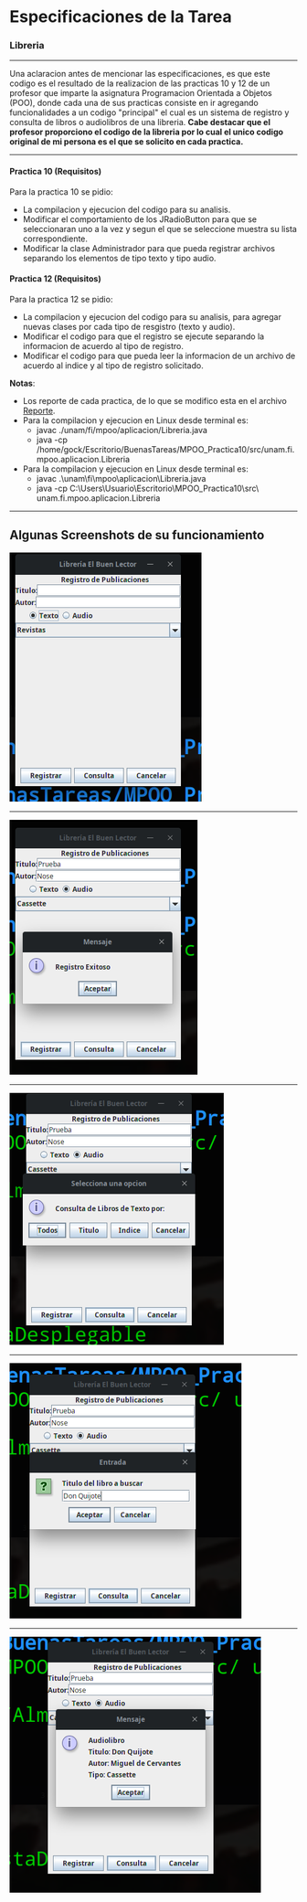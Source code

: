 # Especificaciones de la Tarea
### Libreria
---
Una aclaracion antes de mencionar las especificaciones, es que este codigo es el resultado de la realizacion de las practicas 10 y 12 de un profesor que imparte la asignatura Programacion Orientada a Objetos (POO), donde cada una de sus practicas consiste en ir agregando funcionalidades a un codigo "principal" el cual es un sistema de registro y consulta de libros o audiolibros de una libreria.
**Cabe destacar que el profesor proporciono el codigo de la libreria por lo cual el unico codigo original de mi persona es el que se solicito en cada practica.**

---
#### Practica 10 (Requisitos)
Para la practica 10 se pidio:

- La compilacion y ejecucion del codigo para su analisis.
- Modificar el comportamiento de los JRadioButton para que se seleccionaran uno a la vez y segun el que se seleccione muestra su lista correspondiente.
- Modificar la clase Administrador para que pueda registrar archivos separando los elementos de tipo texto y tipo audio. 

#### Practica 12 (Requisitos)
Para la practica 12 se pidio:

- La compilacion y ejecucion del codigo para su analisis, para agregar nuevas clases por cada tipo de resgistro (texto y audio).
- Modificar el codigo para que el registro se ejecute separando la informacion de acuerdo al tipo de registro.
- Modificar el codigo para que pueda leer la informacion de un archivo de acuerdo al indice y al tipo de registro solicitado.

**Notas**:

- Los reporte de cada practica, de lo que se modifico esta en el archivo [Reporte](Reporte.md).
- Para la compilacion y ejecucion en Linux desde terminal es:
    + javac ./unam/fi/mpoo/aplicacion/Libreria.java 
    + java -cp /home/gock/Escritorio/BuenasTareas/MPOO_Practica10/src/unam.fi.mpoo.aplicacion.Libreria
- Para la compilacion y ejecucion en Linux desde terminal es:
    + javac .\unam\fi\mpoo\aplicacion\Libreria.java
    + java -cp C:\Users\Usuario\Escritorio\MPOO_Practica10\src\ unam.fi.mpoo.aplicacion.Libreria
---
## Algunas Screenshots de su funcionamiento
![S3](Screenshots/3.png)

---
![S4](Screenshots/4.png)

---
![S6](Screenshots/6.png)

---
![S8](Screenshots/8.png)

---
![S9](Screenshots/9.png)